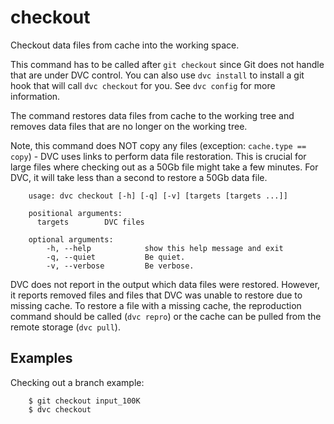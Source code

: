 # checkout

Checkout data files from cache into the working space.

This command has to be called after `git checkout` since Git does not handle
that are under DVC control. You can also use `dvc install` to install a git hook
that will call `dvc checkout` for you. See `dvc config` for more information.

The command restores data files from cache to the working tree and removes data
files that are no longer on the working tree.

Note, this command does NOT copy any files (exception: `cache.type == copy`) -
DVC uses links to perform data file restoration. This is crucial for large files
where checking out as a 50Gb file might take a few minutes. For DVC, it will
take less than a second to restore a 50Gb data file.


```usage
    usage: dvc checkout [-h] [-q] [-v] [targets [targets ...]]

    positional arguments:
      targets        DVC files

    optional arguments:
        -h, --help            show this help message and exit
        -q, --quiet           Be quiet.
        -v, --verbose         Be verbose.
```

DVC does not report in the output which data files were restored. However, it
reports removed files and files that DVC was unable to restore due to missing
cache. To restore a file with a missing cache, the reproduction command should
be called (`dvc repro`) or the cache can be pulled from the remote storage
(`dvc pull`).

## Examples

Checking out a branch example:

```dvc
    $ git checkout input_100K
    $ dvc checkout
```
